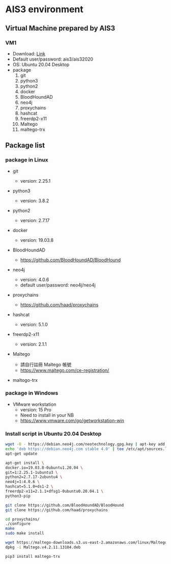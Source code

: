 # AIS3 environment

## Virtual Machine prepared by AIS3
### VM1
- Download: [Link](https://)
- Default user/password: ais3/ais32020
- OS: Ubuntu 20.04 Desktop
- package
	1. git
	2. python3
    3. python2
	3. docker
	4. BloodHoundAD
	5. neo4j
	6. proxychains
	7. hashcat
	8. freerdp2-x11
	9. Maltego
	10. maltego-trx

## Package list
### package in Linux
- git
	- version: 2.25.1
- python3
	- version: 3.8.2
- python2
    - version: 2.7.17
- docker
    - version: 19.03.8
- BloodHoundAD
	- https://github.com/BloodHoundAD/BloodHound
- neo4j
    - version: 4.0.6
    - default user/password: neo4j/neo4j
- proxychains
	- https://github.com/haad/proxychains
- hashcat
    - version: 5.1.0
- freerdp2-x11
  - version: 2.1.1
- Maltego

  - 請自行註冊 Maltego 帳號
  - https://www.maltego.com/ce-registration/
- maltogo-trx

### package in Windows

- VMware workstation
	- version: 15 Pro
	- Need to install in your NB
	- https://www.vmware.com/go/getworkstation-win

### Install script in Ubuntu 20.04 Desktop
```bash
wget -O - https://debian.neo4j.com/neotechnology.gpg.key | apt-key add -
echo 'deb https://debian.neo4j.com stable 4.0' | tee /etc/apt/sources.list.d/neo4j.list
apt-get update

apt-get install \
docker.io=19.03.8-0ubuntu1.20.04 \
git=1:2.25.1-1ubuntu3 \
python2=2.7.17-2ubuntu4 \
neo4j=1:4.0.6 \
hashcat=5.1.0+ds1-2 \
freerdp2-x11=2.1.1+dfsg1-0ubuntu0.20.04.1 \
python3-pip

git clone https://github.com/BloodHoundAD/BloodHound
git clone https://github.com/haad/proxychains

cd proxychains/
./configure
make
sudo make install

wget https://maltego-downloads.s3.us-east-2.amazonaws.com/linux/Maltego.v4.2.11.13104.deb
dpkg -i Maltego.v4.2.11.13104.deb

pip3 install maltego-trx
```
